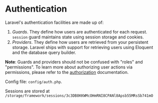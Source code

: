 # Authentication

Laravel's authentication facilities are made up of:

1. *Guards*. They define how users are authenticated for each request. `session` guard maintains state using session storage and cookies.
2. *Providers*. They define how users are retrieved from your persistent storage. Laravel ships with support for retrieving users using Eloquent 
    and the database query builder.

**Note**: Guards and providers should not be confused with "roles" and "permissions". 
To learn more about authorizing user actions via permissions, please refer to the [authorization](https://laravel.com/docs/master/authorization) documentation.

Config file: `config/auth.php`.

Sessions are stored at `/storage/framework/sessions/3c3DB8KKWMcOHmRNI8CPANl8Apsb55MRsSb741mO`
